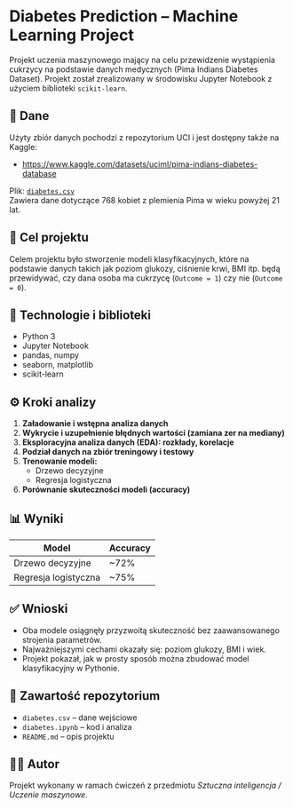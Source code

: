 # Diabetes Prediction – Machine Learning Project

Projekt uczenia maszynowego mający na celu przewidzenie wystąpienia cukrzycy na podstawie danych medycznych (Pima Indians Diabetes Dataset). Projekt został zrealizowany w środowisku Jupyter Notebook z użyciem biblioteki `scikit-learn`.

## 📁 Dane

Użyty zbiór danych pochodzi z repozytorium UCI i jest dostępny także na Kaggle:
- https://www.kaggle.com/datasets/uciml/pima-indians-diabetes-database

Plik: [`diabetes.csv`](./diabetes.csv)  
Zawiera dane dotyczące 768 kobiet z plemienia Pima w wieku powyżej 21 lat.

## 🎯 Cel projektu

Celem projektu było stworzenie modeli klasyfikacyjnych, które na podstawie danych takich jak poziom glukozy, ciśnienie krwi, BMI itp. będą przewidywać, czy dana osoba ma cukrzycę (`Outcome = 1`) czy nie (`Outcome = 0`).

## 🔧 Technologie i biblioteki

- Python 3
- Jupyter Notebook
- pandas, numpy
- seaborn, matplotlib
- scikit-learn

## ⚙️ Kroki analizy

1. **Załadowanie i wstępna analiza danych**
2. **Wykrycie i uzupełnienie błędnych wartości (zamiana zer na mediany)**
3. **Eksploracyjna analiza danych (EDA): rozkłady, korelacje**
4. **Podział danych na zbiór treningowy i testowy**
5. **Trenowanie modeli:**
   - Drzewo decyzyjne
   - Regresja logistyczna
6. **Porównanie skuteczności modeli (accuracy)**

## 📊 Wyniki

| Model                | Accuracy |
|---------------------|----------|
| Drzewo decyzyjne    | ~72%     |
| Regresja logistyczna| ~75%    |

## ✅ Wnioski

- Oba modele osiągnęły przyzwoitą skuteczność bez zaawansowanego strojenia parametrów.
- Najważniejszymi cechami okazały się: poziom glukozy, BMI i wiek.
- Projekt pokazał, jak w prosty sposób można zbudować model klasyfikacyjny w Pythonie.

## 📂 Zawartość repozytorium

- `diabetes.csv` – dane wejściowe
- `diabetes.ipynb` – kod i analiza
- `README.md` – opis projektu

## 👩‍💻 Autor

Projekt wykonany w ramach ćwiczeń z przedmiotu *Sztuczna inteligencja / Uczenie maszynowe*.


